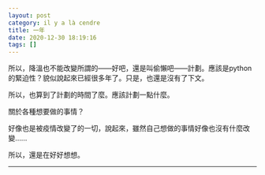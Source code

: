 ```yaml
---
layout: post
category: il y a là cendre
title: 一年
date: 2020-12-30 18:19:16
tags: []
---
```


所以，降溫也不能改變所謂的——好吧，還是叫偷懶吧——計劃。應該是python的緊迫性？貌似說起來已經很多年了。只是，也還是沒有了下文。

所以，也算到了計劃的時間了麼。應該計劃一點什麼。

關於各種想要做的事情？

好像也是被疫情改變了的一切，說起來，雖然自己想做的事情好像也沒有什麼改變……

所以，還是在好好想想。

------





